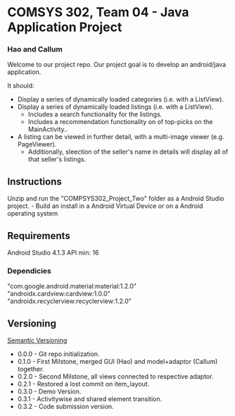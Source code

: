 # COMSYS 302, Team 04 - Java Application Project
### Hao and Callum


Welcome to our project repo. Our project goal is to develop an android/java application.

It should:
- Display a series of dynamically loaded categories (i.e. with a ListView).
- Display a series of dynamically loaded listings (i.e. with a ListView).
    - Includes a search functionality for the listings.
    - Includes a recommendation functionality on of top-picks on the MainActivity..
- A listing can be viewed in further detail, with a multi-image viewer (e.g. PageViewer).
    - Additionally, sleection of the seller's name in details will display all of that seller's listings.

## Instructions
Unzip and run the "COMPSYS302_Project_Two" folder as a Android Studio project.
    - Build an install in a Android Virtual Device or on a Android operating system

## Requirements
Android Studio 4.1.3
API min: 16

### Dependicies
"com.google.android.material:material:1.2.0"
"androidx.cardview:cardview:1.0.0"
"androidx.recyclerview:recyclerview:1.2.0"

## Versioning
[Semantic Versioning](https://semver.org/)

* 0.0.0 - Git repo initialization.
* 0.1.0 - First Milstone, merged GUI (Hao) and model+adaptor (Callum) together.
* 0.2.0 - Second Milstone, all views connected to respective adaptor.
* 0.2.1 - Restored a lost commit on item_layout.
* 0.3.0 - Demo Version.
* 0.3.1 - Activitywise and shared element transition.
* 0.3.2 - Code submission version.
